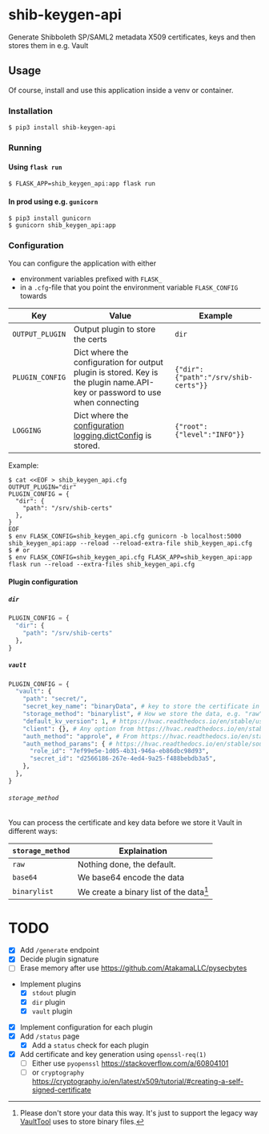 # shib-keygen-api

Generate Shibboleth SP/SAML2 metadata X509 certificates, keys and then stores them in e.g. Vault

## Usage

Of course, install and use this application inside a venv or container.

### Installation
```shell
$ pip3 install shib-keygen-api
```

### Running

#### Using `flask run`
```shell
$ FLASK_APP=shib_keygen_api:app flask run
```

#### In prod using e.g. `gunicorn`
```shell
$ pip3 install gunicorn
$ gunicorn shib_keygen_api:app
```

### Configuration
You can configure the application with either
* environment variables prefixed with `FLASK_`
* in a `.cfg`-file that you point the environment variable `FLASK_CONFIG` towards

 Key | Value | Example
-|-|-
`OUTPUT_PLUGIN` | Output plugin to store the certs | `dir`
`PLUGIN_CONFIG` | Dict where the configuration for output plugin is stored. Key is the plugin name.API-key or password to use when connecting | `{"dir": {"path":"/srv/shib-certs"}}`
`LOGGING` | Dict where the [configuration logging.dictConfig](https://docs.python.org/3/library/logging.config.html#logging-config-dictschema) is stored. | `{"root": {"level":"INFO"}}`

Example:
```shell
$ cat <<EOF > shib_keygen_api.cfg
OUTPUT_PLUGIN="dir"
PLUGIN_CONFIG = {
  "dir": {
    "path": "/srv/shib-certs"
  },
}
EOF
$ env FLASK_CONFIG=shib_keygen_api.cfg gunicorn -b localhost:5000 shib_keygen_api:app --reload --reload-extra-file shib_keygen_api.cfg
$ # or
$ env FLASK_CONFIG=shib_keygen_api.cfg FLASK_APP=shib_keygen_api:app flask run --reload --extra-files shib_keygen_api.cfg
```

#### Plugin configuration

##### `dir`
```python
PLUGIN_CONFIG = {
  "dir": {
    "path": "/srv/shib-certs"
  },
}
```

##### `vault`
```python
PLUGIN_CONFIG = {
  "vault": {
    "path": "secret/",
    "secret_key_name": "binaryData", # key to store the certificate in
    "storage_method": "binarylist", # How we store the data, e.g. "raw"
    "default_kv_version": 1, # https://hvac.readthedocs.io/en/stable/usage/secrets_engines/kv.html#setting-the-default-kv-version
    "client": {}, # Any option from https://hvac.readthedocs.io/en/stable/source/hvac_v1.html#hvac.v1.Client
    "auth_method": "approle", # From https://hvac.readthedocs.io/en/stable/source/hvac_api.html#hvac.api.AuthMethods
    "auth_method_params": { # https://hvac.readthedocs.io/en/stable/source/hvac_api_auth_methods.html
      "role_id": "7ef99e5e-1d05-4b31-946a-eb86dbc98d93",
      "secret_id": "d2566186-267e-4ed4-9a25-f488bebdb3a5",
    },
  },
}
```

###### `storage_method`

You can process the certificate and key data before we store it Vault in
different ways:

`storage_method` | Explaination
-|-
`raw` | Nothing done, the default.
`base64` | We base64 encode the data
`binarylist` | We create a binary list of the data[^1]

[^1]: Please don't store your data this way. It's just to support the legacy
    way [VaultTool](https://github.com/stockholmuniversity/vaulttool) uses to
    store binary files.

# TODO
* [X] Add `/generate` endpoint
* [X] Decide plugin signature
* [ ] Erase memory after use https://github.com/AtakamaLLC/pysecbytes
* Implement plugins
  * [X] `stdout` plugin
  * [X] `dir` plugin
  * [x] `vault` plugin
* [X] Implement configuration for each plugin
* [X] Add `/status` page
  * [X] Add a `status` check for each plugin
* [X] Add certificate and key generation using `openssl-req(1)`
  * [ ] Either use `pyopenssl` https://stackoverflow.com/a/60804101
  * [ ] or `cryptography` https://cryptography.io/en/latest/x509/tutorial/#creating-a-self-signed-certificate
